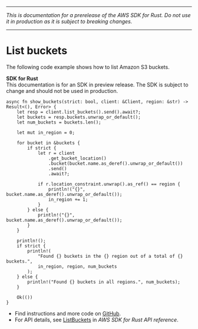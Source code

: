--------

 *This is documentation for a prerelease of the AWS SDK for Rust\. Do not use it in production as it is subject to breaking changes\.* 

--------

# List buckets<a name="s3_ListBuckets_rust_topic"></a>

The following code example shows how to list Amazon S3 buckets\.

**SDK for Rust**  
This documentation is for an SDK in preview release\. The SDK is subject to change and should not be used in production\.
  

```
async fn show_buckets(strict: bool, client: &Client, region: &str) -> Result<(), Error> {
    let resp = client.list_buckets().send().await?;
    let buckets = resp.buckets.unwrap_or_default();
    let num_buckets = buckets.len();

    let mut in_region = 0;

    for bucket in &buckets {
        if strict {
            let r = client
                .get_bucket_location()
                .bucket(bucket.name.as_deref().unwrap_or_default())
                .send()
                .await?;

            if r.location_constraint.unwrap().as_ref() == region {
                println!("{}", bucket.name.as_deref().unwrap_or_default());
                in_region += 1;
            }
        } else {
            println!("{}", bucket.name.as_deref().unwrap_or_default());
        }
    }

    println!();
    if strict {
        println!(
            "Found {} buckets in the {} region out of a total of {} buckets.",
            in_region, region, num_buckets
        );
    } else {
        println!("Found {} buckets in all regions.", num_buckets);
    }

    Ok(())
}
```
+  Find instructions and more code on [GitHub](https://github.com/awsdocs/aws-doc-sdk-examples/tree/main/.rust_alpha/s3#code-examples)\. 
+  For API details, see [ListBuckets](https://awslabs.github.io/aws-sdk-rust/) in *AWS SDK for Rust API reference*\. 